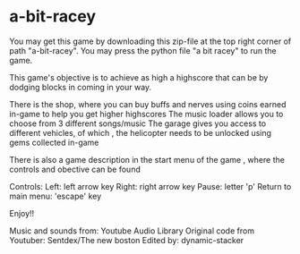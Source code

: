 # a-bit-racey
You may get this game by downloading this zip-file at the top right corner of path "a-bit-racey".
You may press the python file "a bit racey" to run the game.

This game's objective is to achieve as high a highscore that can be by dodging blocks in coming in your way. 

There is the shop, where you can buy buffs and nerves using coins earned in-game to help you get higher highscores
The music loader allows you to choose from 3 different songs/music
The garage gives you access to different vehicles, of which , the helicopter needs to be unlocked using gems collected in-game 

There is also a game description in the start menu of the game , where the controls and obective can be found

Controls:
Left: left arrow key
Right: right arrow key
Pause: letter 'p'
Return to main menu: 'escape' key

Enjoy!!


Music and sounds from: Youtube Audio Library
Original code from Youtuber: Sentdex/The new boston
Edited by: dynamic-stacker
